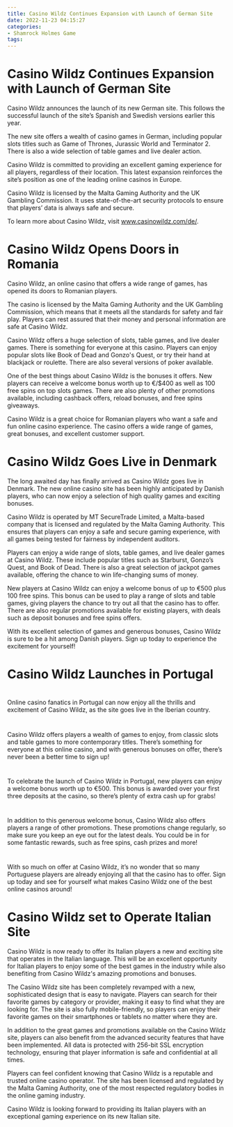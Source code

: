 ```yaml
---
title: Casino Wildz Continues Expansion with Launch of German Site
date: 2022-11-23 04:15:27
categories:
- Shamrock Holmes Game
tags:
---
```



#  Casino Wildz Continues Expansion with Launch of German Site

Casino Wildz announces the launch of its new German site. This follows the successful launch of the site’s Spanish and Swedish versions earlier this year.

The new site offers a wealth of casino games in German, including popular slots titles such as Game of Thrones, Jurassic World and Terminator 2. There is also a wide selection of table games and live dealer action.

Casino Wildz is committed to providing an excellent gaming experience for all players, regardless of their location. This latest expansion reinforces the site’s position as one of the leading online casinos in Europe.

Casino Wildz is licensed by the Malta Gaming Authority and the UK Gambling Commission. It uses state-of-the-art security protocols to ensure that players’ data is always safe and secure.

To learn more about Casino Wildz, visit www.casinowildz.com/de/.

#  Casino Wildz Opens Doors in Romania

Casino Wildz, an online casino that offers a wide range of games, has opened its doors to Romanian players.

The casino is licensed by the Malta Gaming Authority and the UK Gambling Commission, which means that it meets all the standards for safety and fair play. Players can rest assured that their money and personal information are safe at Casino Wildz.

Casino Wildz offers a huge selection of slots, table games, and live dealer games. There is something for everyone at this casino. Players can enjoy popular slots like Book of Dead and Gonzo's Quest, or try their hand at blackjack or roulette. There are also several versions of poker available.

One of the best things about Casino Wildz is the bonuses it offers. New players can receive a welcome bonus worth up to €/$400 as well as 100 free spins on top slots games. There are also plenty of other promotions available, including cashback offers, reload bonuses, and free spins giveaways.

Casino Wildz is a great choice for Romanian players who want a safe and fun online casino experience. The casino offers a wide range of games, great bonuses, and excellent customer support.

#  Casino Wildz Goes Live in Denmark

The long awaited day has finally arrived as Casino Wildz goes live in Denmark. The new online casino site has been highly anticipated by Danish players, who can now enjoy a selection of high quality games and exciting bonuses.

Casino Wildz is operated by MT SecureTrade Limited, a Malta-based company that is licensed and regulated by the Malta Gaming Authority. This ensures that players can enjoy a safe and secure gaming experience, with all games being tested for fairness by independent auditors.

Players can enjoy a wide range of slots, table games, and live dealer games at Casino Wildz. These include popular titles such as Starburst, Gonzo’s Quest, and Book of Dead. There is also a great selection of jackpot games available, offering the chance to win life-changing sums of money.

New players at Casino Wildz can enjoy a welcome bonus of up to €500 plus 100 free spins. This bonus can be used to play a range of slots and table games, giving players the chance to try out all that the casino has to offer. There are also regular promotions available for existing players, with deals such as deposit bonuses and free spins offers.

With its excellent selection of games and generous bonuses, Casino Wildz is sure to be a hit among Danish players. Sign up today to experience the excitement for yourself!

#  Casino Wildz Launches in Portugal

#

Online casino fanatics in Portugal can now enjoy all the thrills and excitement of Casino Wildz, as the site goes live in the Iberian country.

#

Casino Wildz offers players a wealth of games to enjoy, from classic slots and table games to more contemporary titles. There’s something for everyone at this online casino, and with generous bonuses on offer, there’s never been a better time to sign up!

#

To celebrate the launch of Casino Wildz in Portugal, new players can enjoy a welcome bonus worth up to €500. This bonus is awarded over your first three deposits at the casino, so there’s plenty of extra cash up for grabs!

#

In addition to this generous welcome bonus, Casino Wildz also offers players a range of other promotions. These promotions change regularly, so make sure you keep an eye out for the latest deals. You could be in for some fantastic rewards, such as free spins, cash prizes and more!

#

With so much on offer at Casino Wildz, it’s no wonder that so many Portuguese players are already enjoying all that the casino has to offer. Sign up today and see for yourself what makes Casino Wildz one of the best online casinos around!

#  Casino Wildz set to Operate Italian Site

Casino Wildz is now ready to offer its Italian players a new and exciting site that operates in the Italian language. This will be an excellent opportunity for Italian players to enjoy some of the best games in the industry while also benefiting from Casino Wildz's amazing promotions and bonuses.

The Casino Wildz site has been completely revamped with a new, sophisticated design that is easy to navigate. Players can search for their favorite games by category or provider, making it easy to find what they are looking for. The site is also fully mobile-friendly, so players can enjoy their favorite games on their smartphones or tablets no matter where they are.

In addition to the great games and promotions available on the Casino Wildz site, players can also benefit from the advanced security features that have been implemented. All data is protected with 256-bit SSL encryption technology, ensuring that player information is safe and confidential at all times.

Players can feel confident knowing that Casino Wildz is a reputable and trusted online casino operator. The site has been licensed and regulated by the Malta Gaming Authority, one of the most respected regulatory bodies in the online gaming industry.

Casino Wildz is looking forward to providing its Italian players with an exceptional gaming experience on its new Italian site.